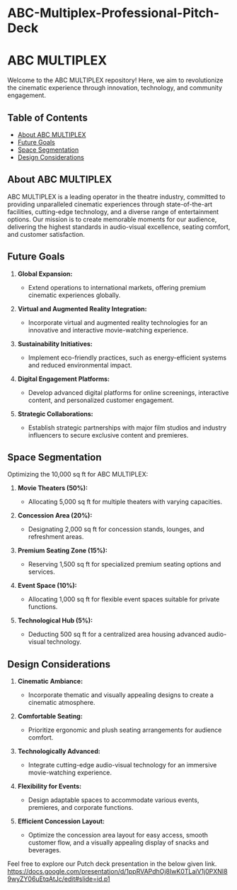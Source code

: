 # ABC-Multiplex-Professional-Pitch-Deck

# ABC MULTIPLEX

Welcome to the ABC MULTIPLEX repository! Here, we aim to revolutionize the cinematic experience through innovation, technology, and community engagement.

## Table of Contents
- [About ABC MULTIPLEX](#about-abc-multiplex)
- [Future Goals](#future-goals)
- [Space Segmentation](#space-segmentation)
- [Design Considerations](#design-considerations)

## About ABC MULTIPLEX

ABC MULTIPLEX is a leading operator in the theatre industry, committed to providing unparalleled cinematic experiences through state-of-the-art facilities, cutting-edge technology, and a diverse range of entertainment options. Our mission is to create memorable moments for our audience, delivering the highest standards in audio-visual excellence, seating comfort, and customer satisfaction.

## Future Goals

1. **Global Expansion:**
   - Extend operations to international markets, offering premium cinematic experiences globally.

2. **Virtual and Augmented Reality Integration:**
   - Incorporate virtual and augmented reality technologies for an innovative and interactive movie-watching experience.

3. **Sustainability Initiatives:**
   - Implement eco-friendly practices, such as energy-efficient systems and reduced environmental impact.

4. **Digital Engagement Platforms:**
   - Develop advanced digital platforms for online screenings, interactive content, and personalized customer engagement.

5. **Strategic Collaborations:**
   - Establish strategic partnerships with major film studios and industry influencers to secure exclusive content and premieres.

## Space Segmentation

Optimizing the 10,000 sq ft for ABC MULTIPLEX:

1. **Movie Theaters (50%):**
   - Allocating 5,000 sq ft for multiple theaters with varying capacities.

2. **Concession Area (20%):**
   - Designating 2,000 sq ft for concession stands, lounges, and refreshment areas.

3. **Premium Seating Zone (15%):**
   - Reserving 1,500 sq ft for specialized premium seating options and services.

4. **Event Space (10%):**
   - Allocating 1,000 sq ft for flexible event spaces suitable for private functions.

5. **Technological Hub (5%):**
   - Deducting 500 sq ft for a centralized area housing advanced audio-visual technology.

## Design Considerations

1. **Cinematic Ambiance:**
   - Incorporate thematic and visually appealing designs to create a cinematic atmosphere.

2. **Comfortable Seating:**
   - Prioritize ergonomic and plush seating arrangements for audience comfort.

3. **Technologically Advanced:**
   - Integrate cutting-edge audio-visual technology for an immersive movie-watching experience.

4. **Flexibility for Events:**
   - Design adaptable spaces to accommodate various events, premieres, and corporate functions.

5. **Efficient Concession Layout:**
   - Optimize the concession area layout for easy access, smooth customer flow, and a visually appealing display of snacks and beverages.

Feel free to explore our Putch deck presentation in the below given link.
https://docs.google.com/presentation/d/1ppRVAPdhOj8IwK0TLaiV1j0PXNI89wyZY06uEtqAtJc/edit#slide=id.p1


